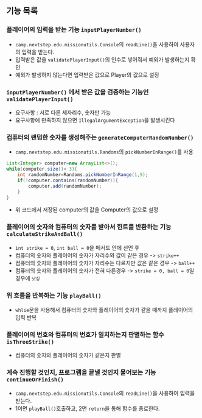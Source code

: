 ## 기능 목록

### 플레이어의 입력을 받는 기능 `inputPlayerNumber()`

- `camp.nextstep.edu.missionutils.Console`의 `readLine()`을 사용하여 사용자의 입력을 받는다.
- 입력받은 값을 `validatePlayerInput()`의 인수로 넣어줘서 예외가 발생하는지 확인
- 예외가 발생하지 않는다면 입력받은 값으로 Player의 값으로 설정

### `inputPlayerNumber()` 에서 받은 값을 검증하는 기능인 `validatePlayerInput()`

- 요구사항 : 서로 다른 세자리수, 숫자만 가능
- 요구사항에 만족하지 않으면 `IllegalArgumentException`을 발생시킨다

### 컴퓨터의 랜덤한 숫자를 생성해주는 `generateComputerRandomNumber()`

- `camp.nextstep.edu.missionutils.Randoms`의 `pickNumberInRange()`를 사용

```java
List<Integer> computer=new ArrayList<>();
while(computer.size()< 3){
    int randomNumber=Randoms.pickNumberInRange(1,9);
    if(!computer.contains(randomNumber)){
        computer.add(randomNumber);
    }
}
```

- 위 코드에서 저장된 computer의 값을 Computer의 값으로 설정

### 플레이어의 숫자와 컴퓨터의 숫자를 받아서 힌트를 반환하는 기능 `calculateStrikeAndBall()`

- `int strike = 0`, `int ball = 0`을 메서드 안에 선언 후
- 컴퓨터의 숫자와 플레이어의 숫자가 자리수와 값이 같은 경우 -> `strike++`
- 컴퓨터의 숫자와 플레이어의 숫자가 자리수는 다르지만 값은 같은 경우 -> `ball++`
- 컴퓨터의 숫자와 플레이어의 숫자가 전혀 다른경우 -> `strike = 0, ball = 0`일 경우에 `낫싱`

### 위 흐름을 반복하는 기능 `playBall()`

- `whlie`문을 사용해서 컴퓨터의 숫자와 플레이어의 숫자가 같을 때까지 플레이어의 입력 반복

### 플레이어의 번호와 컴퓨터의 번호가 일치하는지 판별하는 함수 `isThreeStrike()`

- 컴퓨터의 숫자와 플레이어의 숫자가 같은지 판별

### 계속 진행할 것인지, 프로그램을 끝낼 것인지 물어보는 기능 `continueOrFinish()`

- `camp.nextstep.edu.missionutils.Console`의 `readLine()`을 사용하여 입력을 받는다.
- 1이면 `playBall()`호출하고, 2면 `return`을 통해 함수를 종료한다.
